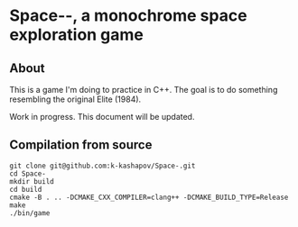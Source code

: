 # Space--, a monochrome space exploration game

## About

This is a game I'm doing to practice in C++. The goal is to do something resembling the original Elite (1984).

Work in progress. This document will be updated.

## Compilation from source

```
git clone git@github.com:k-kashapov/Space-.git
cd Space-
mkdir build
cd build
cmake -B . .. -DCMAKE_CXX_COMPILER=clang++ -DCMAKE_BUILD_TYPE=Release
make
./bin/game
```
